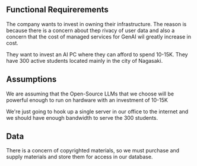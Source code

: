 ## Functional Requirerements

The company wants to invest in owning their infrastructure.
The reason is because there is a concern about thep rivacy of user
data and also a concern that the cost of managed services for GenAI
wil greatly increase in cost.

They want to invest an AI PC where they can afford to spend 10-15K.
They have 300 active students located mainly in the city of Nagasaki.

## Assumptions

We are assuming that the Open-Source LLMs that we choose will be powerful
enough to run on hardware with an investment of 10-15K

We're just going to hook up a single server in our office to the internet
and we should have enough bandwidth to serve the 300 students.

## Data

There is a concern of copyrighted materials, so we must purchase and
supply materials and store them for access in our database.
